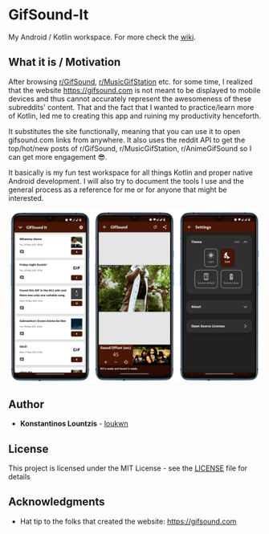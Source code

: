 <!-- <a href='https://play.google.com/store/apps/details?id=com.kostaslou.gifsoundit&pcampaignid=MKT-Other-global-all-co-prtnr-py-PartBadge-Mar2515-1'><img align="right" alt='Get it on Google Play' src='/screenshots/google-play-badge.png' width="200"/></a> -->

# GifSound-It
My Android / Kotlin workspace. For more check the [wiki](https://github.com/loukwn/GifSound-It/wiki).

## What it is / Motivation
After browsing [r/GifSound](https://www.reddit.com/r/GifSound), [r/MusicGifStation](https://www.reddit.com/r/MusicGifStation) etc. for some time, I realized that the website https://gifsound.com is not meant to be displayed to mobile devices and thus cannot accurately represent the awesomeness of these subreddits' content. That and the fact that I wanted to practice/learn more of Kotlin, led me to creating this app and ruining my productivity henceforth. 

It substitutes the site functionally, meaning that you can use it to open gifsound.com links from anywhere. It also uses the reddit API to get the top/hot/new posts of r/GifSound, r/MusicGifStation, r/AnimeGifSound so I can get more engagement :sunglasses:.

It basically is my fun test workspace for all things Kotlin and proper native Android development. I will also try to document the tools I use and the general process as a reference for me or for anyone that might be interested.

<img src="./screenshots/showcase.png">

## Author

* **Konstantinos Lountzis** - [loukwn](https://github.com/loukwn/)

## License

This project is licensed under the MIT License - see the [LICENSE](LICENSE) file for details

## Acknowledgments

* Hat tip to the folks that created the website: https://gifsound.com


<!-- 
## Architecture

It is a single activity application that features a fragment for every screen and is organized in an [MVVM](https://en.wikipedia.org/wiki/Model%E2%80%93view%E2%80%93viewmodel) fashion. The primary reason that led me to choose a single activity architecture is really the performance benefit, since opening a different activity each time we want to navigate to a new screen, bears a much bigger performance toll than navigating with simple fragments. 

The layers of the architecture implemented in this app are the following:

### View / Presentation layer

Each view/fragment has its own ```ViewModel```. It acts as a mediator between the ```View``` and the ```Repository``` in the sense that when a View wants to request data, it relays that request to the repository and observes its [PublishSubjects](http://reactivex.io/RxJava/javadoc/io/reactivex/subjects/PublishSubject.html). These are observables that emit asynchronously data or error messages, depending on whether the repository succeeded in fetching the data or not. 

Upon getting these data and/or messages, the ViewModel first transforms them in a way that the View will understand them and then updates the corresponding [LiveData](https://developer.android.com/topic/libraries/architecture/livedata) that the View listens to.

Combining the [LiveData](https://developer.android.com/topic/libraries/architecture/livedata) and [ViewModel](https://developer.android.com/topic/libraries/architecture/viewmodel) from the [Android Architecture Components](https://developer.android.com/topic/libraries/architecture) libraries, gives us the ability to retain the state of the fragment during a configuration change (e.g orientation change), since they do not get destroyed when a fragment is destroyed, but rather when it is finished. This results to fewer network requests/disk IO. 

### Model / Data layer

This layer contains the classes/interfaces for the ```network``` access (Reddit API) and the ```disk``` I/O (SharedPreferences), as well as the ```Repository```. The Repository basically is responsible to respond to any request that a ViewModel might make, by first choosing from where it will get the data (network or disk) and then sending the fetched data (or the error messages) to the Observables that the ViewModel is listening on. 

## Modularization

Every view/fragment is placed in its own gradle library module. This is to further achieve separation of concerns and faster gradle build times. The app module (that contains the Activity and the Application) then loads these modules and is able to navigate between them using the [Navigation](https://developer.android.com/guide/navigation) component and its graph. To achieve navigation across the rest of the modules, the navigation IDs are stored in the ```common``` module. It can then be declared as a dependency for any module that may need to partake in the navigation.

## Testing

When it comes to testing, the MVVM architecture makes things a lot easier, since it completely decouples the classes/layers. The fact that the connections are one-way (every layer listens only to the one ahead of it), makes unit testing a breeze, since for every [SUT](https://en.wikipedia.org/wiki/System_under_test), we just have to mock (here i use Mockito/Mockito-kotlin) the behaviour of the layer it listens to. 

As for the intrumentation/ui testing, the espresso library is utilized. Furthermore these tests are organized with the so called robot pattern, which was introduced at [this](https://jakewharton.com/testing-robots/) talk by Jake Wharton.

## Notes / Other techniques used

### Techniques

* __Delegate RecyclerView Adapters__: This technique aims to eliminate the problem of maintaining a huge monolithic recyclerview adapter when you have multiple different ViewTypes. We basically split the main adapter into as many delegates as there are ViewTypes and during the ```onCreateViewHolder()``` and ```onBindViewHolder()```, the respective ones from the right delegate are called. This adds modularity and extensibility to the RecyclerView adapter logic.

## Libraries / Tools / Frameworks used

* [Retrofit](https://github.com/square/retrofit) - Used to communicate with the userless Reddit API, combined with the [RxJava2 Adapter](https://github.com/square/retrofit/tree/master/retrofit-adapters/rxjava2), so that the responses are wrapped in RxJava2 types, which makes their handling much easier (in this project Single< T > types were used.)

* [Moshi](https://github.com/square/moshi) - To parse the JSON object of the Retrofit response to Java classes.

* [RxJava2](https://github.com/ReactiveX/RxJava) - It is used to pass messages and data between the API->Repository and Repository->ViewModel asynchronously.

* [RxAndroid](https://github.com/ReactiveX/RxAndroid) - Provides the main thread (UI) scheduler for the Android execution environment.

* [Dagger](https://github.com/google/dagger) - Cleans up the code by removing the part that has to do with initializing dependencies in a class. Instead they are generated by dagger at compile time and injected at runtime, releasing the dev from this task completely. Used specifically the ```dagger-android``` API, that allows easy injections to android owned classes (like Application, Activity, Fragment) by reducing the boilerplate that is associated with this task.

* [ViewModel](https://developer.android.com/topic/libraries/architecture/viewmodel) - Class that binds to the lifecycle of a Fragment or Activity and does not get destroyed/recreated during a configuration change. It only gets cleared when its Lifecycle Owner has normally finished. It can therefore retain state. (It was not used in the screen that plays the Gifsound, since youtube did not play well with it).

* [LiveData](https://developer.android.com/topic/libraries/architecture/livedata) - Used in conjuction with the aforementioned ViewModel. It basically is a lifecycle-respecting data holder, that keeps its data during a configuration change and feeds it back to its Fragment or Activity after it has finished recreating. 

* [Navigation](https://developer.android.com/guide/navigation) - Used to navigate between the fragment/modules in the app.

* [Anko](https://github.com/Kotlin/anko) - Provides code simplicity by leveraging Kotlin idioms to reduce boilerplate in different scenarios/tasks (It was used to spawn toasts and snackbars)

* [Timber](https://github.com/JakeWharton/timber) - For the logging

* [Glide](https://github.com/bumptech/glide) - For the animated GIFs and image loading

* [Firebase](https://firebase.google.com/) - For the crash reporting/tracking (Using Fabric Crashlytics)

* [YouTube Android Player API](https://developers.google.com/youtube/android/player) - For obvious reasons

* [JUnit](https://github.com/junit-team/junit4) / [Mockito](https://github.com/mockito/mockito) - For the Unit tests. The library [mockito-kotlin](https://github.com/nhaarman/mockito-kotlin) was also used, in order to write mocks in a more kotlin-idiomatic way.

* [Espresso](https://developer.android.com/training/testing/espresso) - For the instrumentation testing -->
 
